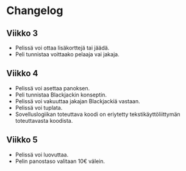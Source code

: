 # Changelog

## Viikko 3

 - Pelissä voi ottaa lisäkorttejä tai jäädä.
 - Peli tunnistaa voittaako pelaaja vai jakaja.

## Viikko 4

 - Pelissä voi asettaa panoksen.
 - Peli tunnistaa Blackjackin konseptin.
 - Pelissä voi vakuuttaa jakajan Blackjackiä vastaan.
 - Pelissä voi tuplata.
 - Sovelluslogiikan toteuttava koodi on eriytetty tekstikäyttöliittymän toteuttavasta koodista.

## Viikko 5

 - Pelissä voi luovuttaa.
 - Pelin panostaso valitaan 10€ välein.
